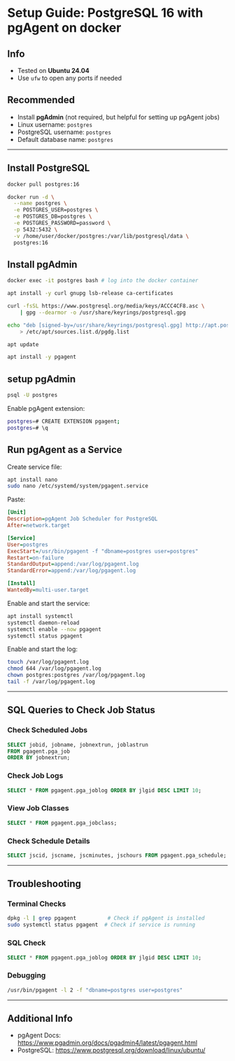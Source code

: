 
# Setup Guide: PostgreSQL 16 with pgAgent on docker

## Info
- Tested on **Ubuntu 24.04**
- Use `ufw` to open any ports if needed

## Recommended
- Install **pgAdmin** (not required, but helpful for setting up pgAgent jobs)
- Linux username: `postgres`
- PostgreSQL username: `postgres`
- Default database name: `postgres`

---

## Install PostgreSQL

```bash
docker pull postgres:16

docker run -d \
  --name postgres \
  -e POSTGRES_USER=postgres \
  -e POSTGRES_DB=postgres \
  -e POSTGRES_PASSWORD=password \
  -p 5432:5432 \
  -v /home/user/docker/postgres:/var/lib/postgresql/data \
  postgres:16
```

## Install pgAdmin

```bash
docker exec -it postgres bash # log into the docker container

apt install -y curl gnupg lsb-release ca-certificates

curl -fsSL https://www.postgresql.org/media/keys/ACCC4CF8.asc \
    | gpg --dearmor -o /usr/share/keyrings/postgresql.gpg

echo "deb [signed-by=/usr/share/keyrings/postgresql.gpg] http://apt.postgresql.org/pub/repos/apt $(lsb_release -cs)-pgdg main" \
    > /etc/apt/sources.list.d/pgdg.list

apt update

apt install -y pgagent
```

## setup pgAdmin

```bash
psql -U postgres
```

Enable pgAgent extension:

```bash
postgres=# CREATE EXTENSION pgagent;
postgres=# \q
```
## Run pgAgent as a Service

Create service file:
```bash
apt install nano
sudo nano /etc/systemd/system/pgagent.service
```

Paste:
```ini
[Unit]
Description=pgAgent Job Scheduler for PostgreSQL
After=network.target

[Service]
User=postgres
ExecStart=/usr/bin/pgagent -f "dbname=postgres user=postgres"
Restart=on-failure
StandardOutput=append:/var/log/pgagent.log
StandardError=append:/var/log/pgagent.log

[Install]
WantedBy=multi-user.target
```

Enable and start the service:

```bash
apt install systemctl
systemctl daemon-reload
systemctl enable --now pgagent
systemctl status pgagent
```

Enable and start the log:
```bash
touch /var/log/pgagent.log
chmod 644 /var/log/pgagent.log
chown postgres:postgres /var/log/pgagent.log
tail -f /var/log/pgagent.log
```

---

## SQL Queries to Check Job Status

### Check Scheduled Jobs
```sql
SELECT jobid, jobname, jobnextrun, joblastrun
FROM pgagent.pga_job
ORDER BY jobnextrun;
```

### Check Job Logs
```sql
SELECT * FROM pgagent.pga_joblog ORDER BY jlgid DESC LIMIT 10;
```

### View Job Classes
```sql
SELECT * FROM pgagent.pga_jobclass;
```

### Check Schedule Details
```sql
SELECT jscid, jscname, jscminutes, jschours FROM pgagent.pga_schedule;
```

---

## Troubleshooting

### Terminal Checks
```bash
dpkg -l | grep pgagent          # Check if pgAgent is installed
sudo systemctl status pgagent  # Check if service is running
```

### SQL Check
```sql
SELECT * FROM pgagent.pga_joblog ORDER BY jlgid DESC LIMIT 10;
```

### Debugging
```bash
/usr/bin/pgagent -l 2 -f "dbname=postgres user=postgres"
```

---

## Additional Info

- pgAgent Docs: https://www.pgadmin.org/docs/pgadmin4/latest/pgagent.html
- PostgreSQL: https://www.postgresql.org/download/linux/ubuntu/